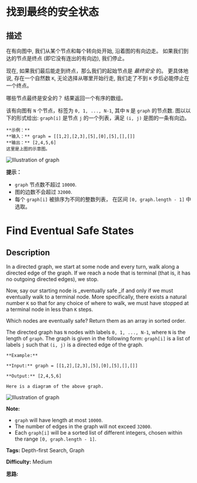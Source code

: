 # 找到最终的安全状态

## 描述

在有向图中, 我们从某个节点和每个转向处开始, 沿着图的有向边走。 如果我们到达的节点是终点 (即它没有连出的有向边), 我们停止。

现在, 如果我们最后能走到终点，那么我们的起始节点是 _最终安全_ 的。 更具体地说, 存在一个自然数 `K`,  无论选择从哪里开始行走, 我们走了不到 `K` 步后必能停止在一个终点。

哪些节点最终是安全的？ 结果返回一个有序的数组。

该有向图有 `N` 个节点，标签为 `0, 1, ..., N-1`, 其中 `N` 是 `graph` 的节点数.  图以以下的形式给出: `graph[i]` 是节点 `j` 的一个列表，满足 `(i, j)` 是图的一条有向边。

    
    
    **示例：**
    **输入：** graph = [[1,2],[2,3],[5],[0],[5],[],[]]
    **输出：** [2,4,5,6]
    这里是上图的示意图。
    
    

![Illustration of graph](https://s3-lc-upload.s3.amazonaws.com/uploads/2018/03/17/picture1.png)

**提示：**

  * `graph` 节点数不超过 `10000`.
  * 图的边数不会超过 `32000`.
  * 每个 `graph[i]` 被排序为不同的整数列表， 在区间 `[0, graph.length - 1]` 中选取。



# Find Eventual Safe States

## Description



In a directed graph, we start at some node and every turn, walk along a directed edge of the graph.  If we reach a node that is terminal (that is, it has no outgoing directed edges), we stop.

Now, say our starting node is _eventually safe  _if and only if we must eventually walk to a terminal node.  More specifically, there exists a natural number `K` so that for any choice of where to walk, we must have stopped at a terminal node in less than `K` steps.

Which nodes are eventually safe?  Return them as an array in sorted order.

The directed graph has `N` nodes with labels `0, 1, ..., N-1`, where `N` is the length of `graph`.  The graph is given in the following form: `graph[i]` is a list of labels `j` such that `(i, j)` is a directed edge of the graph.

    
    
    **Example:**
    **Input:** graph = [[1,2],[2,3],[5],[0],[5],[],[]]
    **Output:** [2,4,5,6]
    Here is a diagram of the above graph.
    
    

![Illustration of graph](https://s3-lc-upload.s3.amazonaws.com/uploads/2018/03/17/picture1.png)

**Note:**

  * `graph` will have length at most `10000`.
  * The number of edges in the graph will not exceed `32000`.
  * Each `graph[i]` will be a sorted list of different integers, chosen within the range `[0, graph.length - 1]`.


**Tags:** Depth-first Search, Graph

**Difficulty:** Medium

**思路:**
